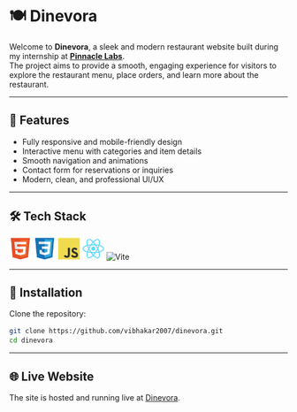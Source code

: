 # 🍽️ Dinevora

Welcome to **Dinevora**, a sleek and modern restaurant website built during my internship at **[Pinnacle Labs](https://pinnaclelabs.tech/)**.  
The project aims to provide a smooth, engaging experience for visitors to explore the restaurant menu, place orders, and learn more about the restaurant.

---

## 🌟 Features

- Fully responsive and mobile-friendly design  
- Interactive menu with categories and item details  
- Smooth navigation and animations  
- Contact form for reservations or inquiries  
- Modern, clean, and professional UI/UX  

---

## 🛠️ Tech Stack

<p align="left">
  <img src="https://raw.githubusercontent.com/devicons/devicon/master/icons/html5/html5-original.svg" alt="HTML5" width="40" height="40"/>
  <img src="https://raw.githubusercontent.com/devicons/devicon/master/icons/css3/css3-original.svg" alt="CSS3" width="40" height="40"/>
  <img src="https://raw.githubusercontent.com/devicons/devicon/master/icons/javascript/javascript-original.svg" alt="JavaScript" width="40" height="40"/>
  <img src="https://raw.githubusercontent.com/devicons/devicon/master/icons/react/react-original.svg" alt="React" width="40" height="40"/>
  <img src="https://vitejs.dev/logo.svg" alt="Vite" width="40" height="40"/>
</p>

---

## 🚀 Installation

Clone the repository:

```bash
git clone https://github.com/vibhakar2007/dinevora.git
cd dinevora
```
---

## 🌐 Live Website

The site is hosted and running live at [Dinevora](https://dinevora-alpha.vercel.app/).
